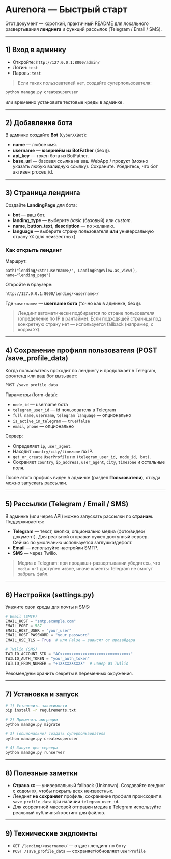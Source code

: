 

# Aurenora — Быстрый старт

Этот документ — короткий, практичный README для локального развертывания **лендинга** и функций рассылок (Telegram / Email / SMS).

---

## 1) Вход в админку

- Откройте: `http://127.0.0.1:8000/admin/`  
- Логин: `test`  
- Пароль: `test`

> Если таких пользователей нет, создайте суперпользователя:
```bash
python manage.py createsuperuser
```
или временно установите тестовые креды в админке.

---

## 2) Добавление бота

В админке создайте **Bot** (`CyberXXBot`):
- **name** — любое имя.
- **username** — **юзернейм из BotFather** (без `@`).
- **api_key** — токен бота из BotFather.
- **base_url** — базовая ссылка на ваш WebApp / продукт (можно указать любую валидную ссылку).
Сохраните. Убедитесь, что бот активен proces_id.

---

## 3) Страница лендинга

Создайте **LandingPage** для бота:
- **bot** — ваш бот.
- **landing_type** — выберите *basic* (базовый) или *custom*.
- **name**, **button_text**, **description** — по желанию.
- **language** — выберите страну пользователя **или** универсальную страну `XX` (для неизвестных).


### Как открыть лендинг
Маршрут:
```
path("lending/<str:username>/", LandingPageView.as_view(), name="lending_page")
```
Откройте в браузере:
```
http://127.0.0.1:8000/lending/<username>/
```
Где `<username>` — **username бота** (точно как в админке, без `@`).

> Лендинг автоматически подбирается по стране пользователя (определение по IP в рантайме). Если подходящей страницы под конкретную страну нет — используется fallback (например, с кодом `XX`).

---

## 4) Сохранение профиля пользователя (POST /save_profile_data)

Когда пользователь проходит по лендингу и продолжает в Telegram, фронтенд или ваш бот вызывает:
```
POST /save_profile_data
```
Параметры (form-data):
- `node_id` — username бота
- `telegram_user_id` — id пользователя в Telegram
- `full_name`, `username`, `telegram_language` — опционально
- `is_active_in_telegram` — `true`/`false`
- `email`, `phone` — опционально

Сервер:
- Определяет `ip`, `user_agent`.
- Находит `country/city/timezone` по IP.
- `get_or_create` `UserProfile` по `(telegram_user_id, node_id, bot)`.
- Сохраняет `country`, `ip_address`, `user_agent`, `city`, `timezone` и остальные поля.

После этого профиль виден в админке (раздел **Пользователи**), откуда можно запускать рассылки.

---

## 5) Рассылки (Telegram / Email / SMS)

В админке (или через API) можно запускать рассылки по **странам**. Поддерживается:
- **Telegram** — текст, кнопка, опционально медиа (фото/видео/документ). Для реальной отправки нужен доступный сервер. Сейчас по умолчанию используется заглушка/дефолт.
- **Email** — используйте настройки SMTP.
- **SMS** — через Twilio.

> Медиа в Telegram: при продакшн-развертывании убедитесь, что `media_url` доступен извне, иначе клиенты Telegram не смогут забрать файл.

---

## 6) Настройки (settings.py)

Укажите свои креды для почты и SMS:

```python
# Email (SMTP)
EMAIL_HOST = "smtp.example.com"
EMAIL_PORT = 587
EMAIL_HOST_USER = "your_user"
EMAIL_HOST_PASSWORD = "your_password"
EMAIL_USE_TLS = True  # или False — зависит от провайдера

# Twilio (SMS)
TWILIO_ACCOUNT_SID = "ACxxxxxxxxxxxxxxxxxxxxxxxxxxxxxxx"
TWILIO_AUTH_TOKEN = "your_auth_token"
TWILIO_FROM_NUMBER = "+1XXXXXXXXXX"  # номер из Twilio
```

Рекомендуем хранить секреты в переменных окружения.

---

## 7) Установка и запуск

```bash
# 1) Установить зависимости
pip install -r requirements.txt

# 2) Применить миграции
python manage.py migrate

# 3) (опционально) создать суперпользователя
python manage.py createsuperuser

# 4) Запуск дев-сервера
python manage.py runserver 
```


---

## 8) Полезные заметки

- **Страна `XX`** — универсальный fallback (Unknown). Создавайте лендинг с кодом `XX`, чтобы покрыть всех неизвестных.
- Лендинг **не сохраняет** профиль; сохранение профиля происходит в `save_profile_data` при наличии `telegram_user_id`.
- Для корректной массовой отправки медиа в Telegram используйте реальный публичный хостинг для файлов.

---

## 9) Технические эндпоинты 

- `GET /lending/<username>/` — отдает лендинг по боту
- `POST /save_profile_data` — сохраняет/обновляет `UserProfile`

